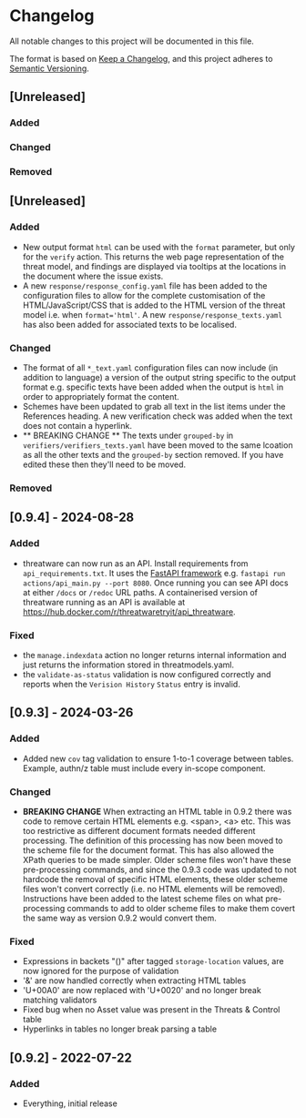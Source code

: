 # Changelog

All notable changes to this project will be documented in this file.

The format is based on [Keep a Changelog](https://keepachangelog.com/en/1.1.0/), and this project adheres to [Semantic Versioning](https://semver.org/spec/v2.0.0.html).

## [Unreleased]

### Added
### Changed
### Removed

## [Unreleased]

### Added

- New output format `html` can be used with the `format` parameter, but only for the `verify` action.  This returns the web page representation of the threat model, and findings are displayed via tooltips at the locations in the document where the issue exists.
- A new `response/response_config.yaml` file has been added to the configuration files to allow for the complete customisation of the HTML/JavaScript/CSS that is added to the HTML version of the threat model i.e. when `format='html'`.  A new `response/response_texts.yaml` has also been added for associated texts to be localised.

### Changed

- The format of all `*_text.yaml` configuration files can now include (in addition to language) a version of the output string specific to the output format e.g. specific texts have been added when the output is `html` in order to appropriately format the content.
- Schemes have been updated to grab all text in the list items under the References heading.  A new verification check was added when the text does not contain a hyperlink.
- ** BREAKING CHANGE ** The texts under `grouped-by` in `verifiers/verifiers_texts.yaml` have been moved to the same lcoation as all the other texts and the `grouped-by` section removed.  If you have edited these then they'll need to be moved.

### Removed

## [0.9.4] - 2024-08-28

### Added

- threatware can now run as an API.  Install requirements from `api_requirements.txt`.  It uses the [FastAPI framework](https://fastapi.tiangolo.com/) e.g. `fastapi run actions/api_main.py --port 8080`.  Once running you can see API docs at either `/docs` or `/redoc` URL paths.  A containerised version of threatware running as an API is available at https://hub.docker.com/r/threatwaretryit/api_threatware.

### Fixed

- the `manage.indexdata` action no longer returns internal information and just returns the information stored in threatmodels.yaml.
- the `validate-as-status` validation is now configured correctly and reports when the `Verision History` `Status` entry is invalid.

## [0.9.3] - 2024-03-26

### Added

- Added new `cov` tag validation to ensure 1-to-1 coverage between tables.  Example, authn/z table must include every in-scope component.

### Changed

- **BREAKING CHANGE** When extracting an HTML table in 0.9.2 there was code to remove certain HTML elements e.g. &lt;span>, &lt;a> etc.  This was too restrictive as different document formats needed different processing.  The definition of this processing has now been moved to the scheme file for the document format.  This has also allowed the XPath queries to be made simpler.  Older scheme files won't have these pre-processing commands, and since the 0.9.3 code was updated to not hardcode the removal of specific HTML elements, these older scheme files won't convert correctly (i.e. no HTML elements will be removed).  Instructions have been added to the latest scheme files on what pre-processing commands to add to older scheme files to make them covert the same way as version 0.9.2 would convert them.

### Fixed 

- Expressions in backets "()" after tagged `storage-location` values, are now ignored for the purpose of validation
- '&' are now handled correctly when extracting HTML tables
- 'U+00A0' are now replaced with 'U+0020' and no longer break matching validators
- Fixed bug when no Asset value was present in the Threats & Control table
- Hyperlinks in tables no longer break parsing a table

## [0.9.2] - 2022-07-22

### Added

- Everything, initial release